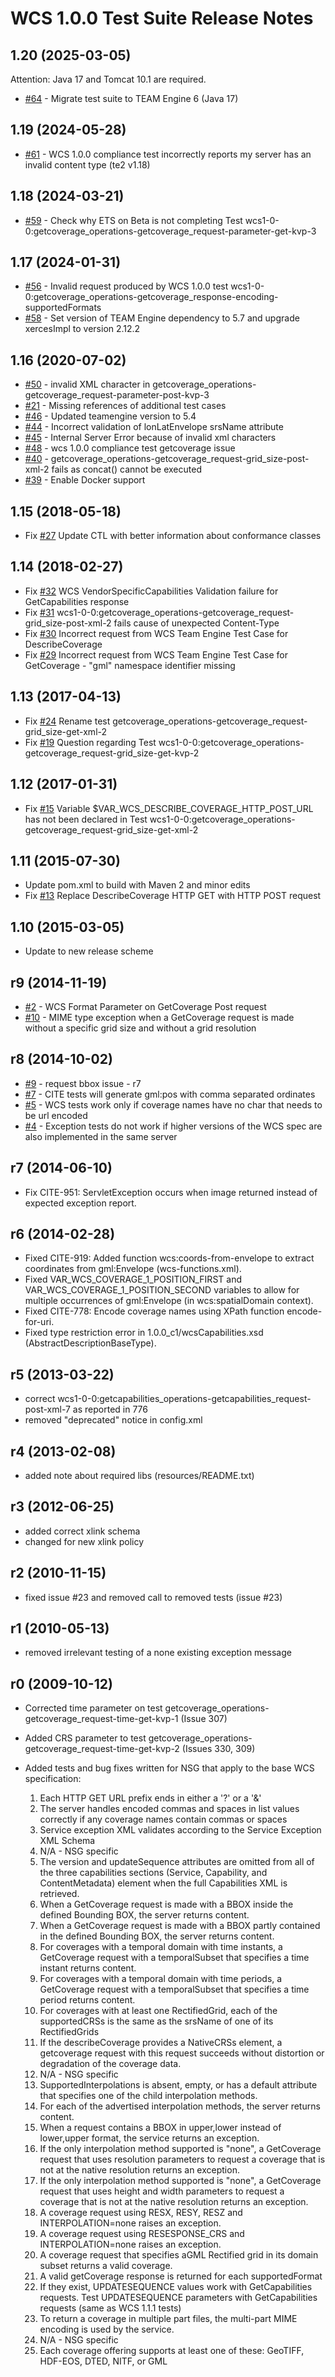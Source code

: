 
# WCS 1.0.0 Test Suite Release Notes

## 1.20 (2025-03-05)

Attention: Java 17 and Tomcat 10.1 are required.

- [#64](https://github.com/opengeospatial/ets-wcs10/issues/64) - Migrate test suite to TEAM Engine 6 (Java 17)

## 1.19 (2024-05-28)
- [#61](https://github.com/opengeospatial/ets-wcs10/issues/61) - WCS 1.0.0 compliance test incorrectly reports my server has an invalid content type (te2 v1.18)

## 1.18 (2024-03-21)
- [#59](https://github.com/opengeospatial/ets-wcs10/issues/59) - Check why ETS on Beta is not completing Test wcs1-0-0:getcoverage_operations-getcoverage_request-parameter-get-kvp-3

## 1.17 (2024-01-31)
- [#56](https://github.com/opengeospatial/ets-wcs10/issues/56) - Invalid request produced by WCS 1.0.0 test wcs1-0-0:getcoverage_operations-getcoverage_response-encoding-supportedFormats
- [#58](https://github.com/opengeospatial/ets-wcs10/pull/58) - Set version of TEAM Engine dependency to 5.7 and upgrade xercesImpl to version 2.12.2

## 1.16 (2020-07-02)
- [#50](https://github.com/opengeospatial/ets-wcs10/issues/50) - invalid XML character in getcoverage_operations-getcoverage_request-parameter-post-kvp-3
- [#21](https://github.com/opengeospatial/ets-wcs10/issues/21) - Missing references of additional test cases
- [#46](https://github.com/opengeospatial/ets-wcs10/pull/46) - Updated teamengine version to 5.4
- [#44](https://github.com/opengeospatial/ets-wcs10/issues/44) - Incorrect validation of lonLatEnvelope srsName attribute
- [#45](https://github.com/opengeospatial/ets-wcs10/issues/45) - Internal Server Error because of invalid xml characters
- [#48](https://github.com/opengeospatial/ets-wcs10/issues/48) - wcs 1.0.0 compliance test getcoverage issue
- [#40](https://github.com/opengeospatial/ets-wcs10/issues/40) - getcoverage_operations-getcoverage_request-grid_size-post-xml-2 fails as concat() cannot be executed
- [#39](https://github.com/opengeospatial/ets-wcs10/issues/39) - Enable Docker support

## 1.15 (2018-05-18)
- Fix [#27](https://github.com/opengeospatial/ets-wcs10/issues/27) Update CTL with better information about conformance classes

## 1.14 (2018-02-27)
- Fix [#32](https://github.com/opengeospatial/ets-wcs10/issues/32) WCS VendorSpecificCapabilities Validation failure for GetCapabilities response
- Fix [#31](https://github.com/opengeospatial/ets-wcs10/issues/31) wcs1-0-0:getcoverage_operations-getcoverage_request-grid_size-post-xml-2 fails cause of unexpected Content-Type
- Fix [#30](https://github.com/opengeospatial/ets-wcs10/issues/30) Incorrect request from WCS Team Engine Test Case for DescribeCoverage
- Fix [#29](https://github.com/opengeospatial/ets-wcs10/issues/29) Incorrect request from WCS Team Engine Test Case for GetCoverage - "gml" namespace identifier missing

## 1.13 (2017-04-13)
- Fix [#24](https://github.com/opengeospatial/ets-wcs10/issues/24) Rename test getcoverage_operations-getcoverage_request-grid_size-get-xml-2
- Fix [#19](https://github.com/opengeospatial/ets-wcs10/issues/19) Question regarding Test wcs1-0-0:getcoverage_operations-getcoverage_request-grid_size-get-kvp-2

## 1.12 (2017-01-31)
- Fix [#15](https://github.com/opengeospatial/ets-wcs10/issues/15) Variable $VAR_WCS_DESCRIBE_COVERAGE_HTTP_POST_URL has not been declared in Test wcs1-0-0:getcoverage_operations-getcoverage_request-grid_size-get-xml-2

## 1.11 (2015-07-30)
- Update pom.xml to build with Maven 2 and minor edits
- Fix [#13](https://github.com/opengeospatial/ets-wcs10/issues/13) Replace DescribeCoverage HTTP GET with HTTP POST request

## 1.10 (2015-03-05)
* Update to new release scheme

## r9 (2014-11-19)

* [#2](https://github.com/opengeospatial/ets-wcs10/issues/2) - WCS Format Parameter on GetCoverage Post request
* [#10](https://github.com/opengeospatial/ets-wcs10/issues/10) - MIME type exception when a GetCoverage request is made without a specific grid size and without a grid resolution


## r8 (2014-10-02)

 * [#9](https://github.com/opengeospatial/ets-wcs10/issues/9) - request bbox issue - r7
 * [#7](https://github.com/opengeospatial/ets-wcs10/issues/7) - CITE tests will generate gml:pos with comma separated ordinates
 * [#5](https://github.com/opengeospatial/ets-wcs10/issues/5) - WCS tests work only if coverage names have no char that needs to be url encoded
 * [#4](https://github.com/opengeospatial/ets-wcs10/issues/4) - Exception tests do not work if higher versions of the WCS spec are also implemented in the same server


## r7 (2014-06-10)

  * Fix CITE-951: ServletException occurs when image returned instead of expected exception report.

## r6 (2014-02-28)

  * Fixed CITE-919: Added function wcs:coords-from-envelope to extract coordinates from gml:Envelope (wcs-functions.xml).
  * Fixed VAR_WCS_COVERAGE_1_POSITION_FIRST and VAR_WCS_COVERAGE_1_POSITION_SECOND variables to allow for multiple occurrences of gml:Envelope (in wcs:spatialDomain context).
  * Fixed CITE-778: Encode coverage names using XPath function encode-for-uri.
  * Fixed type restriction error in 1.0.0_c1/wcsCapabilities.xsd (AbstractDescriptionBaseType).

## r5 (2013-03-22)

  * correct wcs1-0-0:getcapabilities_operations-getcapabilities_request-post-xml-7 as reported in 776
  * removed "deprecated" notice in config.xml

## r4 (2013-02-08)

  * added note about required libs (resources/README.txt)

## r3 (2012-06-25)

  * added correct xlink schema
  * changed for new xlink policy

## r2 (2010-11-15)

  * fixed issue #23 and removed call to removed tests (issue #23)

## r1 (2010-05-13)

  * removed irrelevant testing of a none existing exception message

## r0 (2009-10-12)

  * Corrected time parameter on test getcoverage_operations-getcoverage_request-time-get-kvp-1 (Issue 307)
  * Added CRS parameter to test getcoverage_operations-getcoverage_request-time-get-kvp-2 (Issues 330, 309)
  * Added tests and bug fixes written for NSG that apply to the base WCS specification:

    1. Each HTTP GET URL prefix ends in either a '?' or a '&'
    2. The server handles encoded commas and spaces in list values correctly if any coverage names contain commas or spaces
    3. Service exception XML validates according to the Service Exception XML Schema
    4. N/A - NSG specific
    5. The version and updateSequence attributes are omitted from all of the three capabilities sections (Service, Capability, and ContentMetadata) element when the full Capabilities XML is retrieved.
    6. When a GetCoverage request is made with a BBOX inside the defined Bounding BOX, the server returns content.
    7. When a GetCoverage request is made with a BBOX partly contained in the defined Bounding BOX, the server returns content.
    8. For coverages with a temporal domain with time instants, a GetCoverage request with a temporalSubset that specifies a time instant returns content.
    9. For coverages with a temporal domain with time periods, a GetCoverage request with a temporalSubset that specifies a time period returns content.
    10. For coverages with at least one RectifiedGrid, each of the supportedCRSs is the same as the srsName of one of its RectifiedGrids
    11. If the describeCoverage provides a NativeCRSs element, a getcoverage request with this request succeeds without distortion or degradation of the coverage data.
    12. N/A - NSG specific
    13. SupportedInterpolations is absent, empty, or has a default attribute that specifies one of the child interpolation methods.
    14. For each of the advertised interpolation methods, the server returns content.
    15. When a request contains a BBOX in upper,lower instead of lower,upper format, the service returns an exception.
    16. If the only interpolation method supported is "none", a GetCoverage request that uses resolution parameters to request a coverage that is not at the native resolution returns an exception.
    17. If the only interpolation method supported is "none", a GetCoverage request that uses height and width parameters to request a coverage that is not at the native resolution returns an exception.
    18. A coverage request using RESX, RESY, RESZ and INTERPOLATION=none raises an exception.
    19. A coverage request using RESESPONSE_CRS and INTERPOLATION=none raises an exception.
    20. A coverage request that specifies aGML Rectified grid in its domain subset returns a valid coverage.
    21. A valid getCoverage response is returned for each supportedFormat
    22. If they exist, UPDATESEQUENCE values work with GetCapabilities requests. Test UPDATESEQUENCE parameters with GetCapabilities requests (same as WCS 1.1.1 tests)
    23. To return a coverage in multiple part files, the multi-part MIME encoding is used by the service.
    24. N/A - NSG specific
    25. Each coverage offering supports at least one of these: GeoTIFF, HDF-EOS, DTED, NITF, or GML

